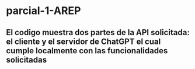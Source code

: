 # parcial-1-AREP

## El codigo muestra dos partes de la API solicitada: el cliente y el servidor de ChatGPT el cual cumple localmente con las funcionalidades solicitadas

